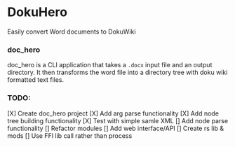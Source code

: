 # DokuHero

Easily convert Word documents to DokuWiki

### doc_hero
doc_hero is a CLI application that takes a `.docx` input file and an output directory.
It then transforms the word file into a directory tree with doku wiki formatted text files.

### TODO:
[X] Create doc_hero project
[X] Add arg parse functionality
[X] Add node tree building functionality
[X] Test with simple samle XML
[] Add node parse functionality
[] Refactor modules
[] Add web interface/API
[] Create rs lib & mods
[] Use FFI lib call rather than process
